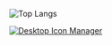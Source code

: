 ![Top Langs](https://github-readme-stats.vercel.app/api/top-langs/?username=DevRadion&layout=compact)

[![Desktop Icon Manager](https://github-readme-stats.vercel.app/api/pin/?username=DevRadion&repo=desktop-icon-manager)](https://github.com/DevRadion/desktop-icon-manager)
